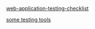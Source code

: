 [web-application-testing-checklist](https://www.browserstack.com/guide/web-application-testing-checklist)

[some testing tools](https://medium.com/@OPTASY.com/the-5-best-automation-testing-tools-for-web-applications-that-you-could-use-in-2020-powerful-and-23135826a569)
